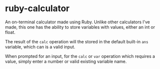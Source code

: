 # ruby-calculator
An on-terminal calculator made using Ruby.
Unlike other calculators I've made, this one has the ability to store
variables with values, either an int or float. 

The result of the `calc` operation will the stored in the default built-in
`ans` variable, which can is a valid input.

When prompted for an input, for the `calc` or `var` operation which
requires a value, simply enter a number or valid existing variable
name.
